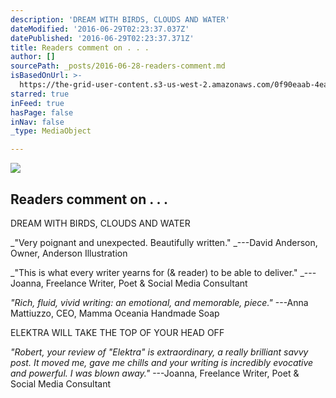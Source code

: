 ```yaml
---
description: 'DREAM WITH BIRDS, CLOUDS AND WATER'
dateModified: '2016-06-29T02:23:37.037Z'
datePublished: '2016-06-29T02:23:37.371Z'
title: Readers comment on . . .
author: []
sourcePath: _posts/2016-06-28-readers-comment.md
isBasedOnUrl: >-
  https://the-grid-user-content.s3-us-west-2.amazonaws.com/0f90eaab-4ea7-4013-870a-af1627c2dc11.jpg
starred: true
inFeed: true
hasPage: false
inNav: false
_type: MediaObject

---
```

![](https://the-grid-user-content.s3-us-west-2.amazonaws.com/ec73071d-ce11-43b0-aa35-f575cc871946.jpg)

## **Readers comment on . . .**

DREAM WITH BIRDS, CLOUDS AND WATER

_"Very poignant and unexpected. Beautifully written." _---David Anderson, Owner, Anderson Illustration

_"This is what every writer yearns for (& reader) to be able to deliver." _---Joanna, Freelance Writer, Poet & Social Media Consultant

_"Rich, fluid, vivid writing: an emotional, and memorable, piece."_ ---Anna Mattiuzzo, CEO, Mamma Oceania Handmade Soap

ELEKTRA WILL TAKE THE TOP OF YOUR HEAD OFF

_"Robert, your review of "Elektra" is extraordinary, a really brilliant savvy post. It moved me, gave me chills and your writing is incredibly evocative and powerful. I was blown away."_ ---Joanna, Freelance Writer, Poet & Social Media Consultant